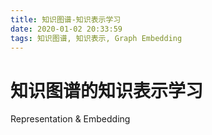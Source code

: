 ```yaml
---
title: 知识图谱-知识表示学习
date: 2020-01-02 20:33:59
tags: 知识图谱, 知识表示, Graph Embedding
---
```


# 知识图谱的知识表示学习

Representation & Embedding











